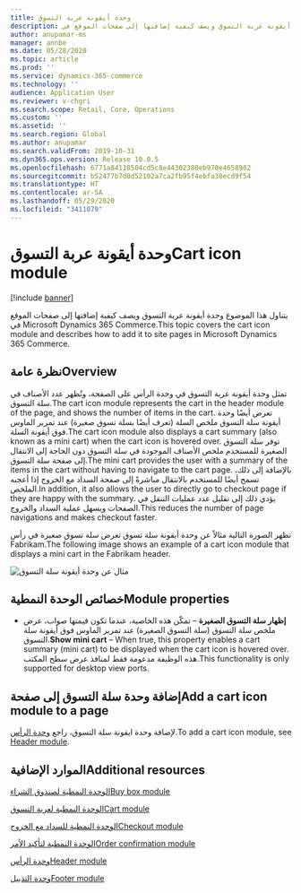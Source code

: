 ```yaml
---
title: وحدة أيقونة عربة التسوق
description: يتناول هذا الموضوع وحدة أيقونة عربة التسوق ويصف كيفية إضافتها إلى صفحات الموقع في Microsoft Dynamics 365 Commerce.
author: anupamar-ms
manager: annbe
ms.date: 05/28/2020
ms.topic: article
ms.prod: ''
ms.service: dynamics-365-commerce
ms.technology: ''
audience: Application User
ms.reviewer: v-chgri
ms.search.scope: Retail, Core, Operations
ms.custom: ''
ms.assetid: ''
ms.search.region: Global
ms.author: anupamar
ms.search.validFrom: 2019-10-31
ms.dyn365.ops.version: Release 10.0.5
ms.openlocfilehash: 6771a84118504cd5c8e44302380eb970e4658902
ms.sourcegitcommit: b52477b7d0d52102a7ca2fb95f4ebfa30ecd9f54
ms.translationtype: HT
ms.contentlocale: ar-SA
ms.lasthandoff: 05/29/2020
ms.locfileid: "3411079"
---
```

# <a name="cart-icon-module"></a><span data-ttu-id="05017-103">وحدة أيقونة عربة التسوق</span><span class="sxs-lookup"><span data-stu-id="05017-103">Cart icon module</span></span>

[!include [banner](includes/banner.md)]

<span data-ttu-id="05017-104">يتناول هذا الموضوع وحدة أيقونة عربة التسوق ويصف كيفية إضافتها إلى صفحات الموقع في Microsoft Dynamics 365 Commerce.</span><span class="sxs-lookup"><span data-stu-id="05017-104">This topic covers the cart icon module and describes how to add it to site pages in Microsoft Dynamics 365 Commerce.</span></span>

## <a name="overview"></a><span data-ttu-id="05017-105">نظرة عامة</span><span class="sxs-lookup"><span data-stu-id="05017-105">Overview</span></span>

<span data-ttu-id="05017-106">تمثل وحدة أيقونة عربة التسوق في وحدة الرأس على الصفحة، وتُظهر عدد الأصناف في سلة التسوق.</span><span class="sxs-lookup"><span data-stu-id="05017-106">The cart icon module represents the cart in the header module of the page, and shows the number of items in the cart.</span></span> <span data-ttu-id="05017-107">تعرض أيضًا وحدة أيقونة سلة التسوق ملخص السلة (تعرف أيضًا بسلة تسوق صغيرة) عند تمرير الماوس فوق أيقونة السلة.</span><span class="sxs-lookup"><span data-stu-id="05017-107">The cart icon module also displays a cart summary (also known as a mini cart) when the cart icon is hovered over.</span></span> <span data-ttu-id="05017-108">توفر سلة التسوق الصغيرة للمستخدم ملخص الأصناف الموجودة في سلة التسوق دون الحاجة إلى الانتقال إلى صفحة سلة التسوق.</span><span class="sxs-lookup"><span data-stu-id="05017-108">The mini cart provides the user with a summary of the items in the cart without having to navigate to the cart page.</span></span> <span data-ttu-id="05017-109">بالإضافة إلى ذلك، تسمح أيضًا للمستخدم بالانتقال مباشرةً إلى صفحة السداد مع الخروج إذا أعجبه الملخص.</span><span class="sxs-lookup"><span data-stu-id="05017-109">In addition, it also allows the user to directly go to checkout page if they are happy with the summary.</span></span> <span data-ttu-id="05017-110">يؤدي ذلك إلى تقليل عدد عمليات التنقل في الصفحات ويسهل عملية السداد والخروج.</span><span class="sxs-lookup"><span data-stu-id="05017-110">This reduces the number of page navigations and makes checkout faster.</span></span> 

<span data-ttu-id="05017-111">تظهر الصورة التالية مثالاً عن وحدة أيقونة سلة تسوق تعرض سلة تسوق صغيرة في رأس Fabrikam.</span><span class="sxs-lookup"><span data-stu-id="05017-111">The following image shows an example of a cart icon module that displays a mini cart in the Fabrikam header.</span></span>

![مثال عن وحدة أيقونة سلة التسوق](./media/ecommerce-Minicart.PNG)

## <a name="module-properties"></a><span data-ttu-id="05017-113">خصائص الوحدة النمطية</span><span class="sxs-lookup"><span data-stu-id="05017-113">Module properties</span></span>

- <span data-ttu-id="05017-114">**إظهار سلة التسوق الصغيرة** – تمكّن هذه الخاصية، عندما تكون قيمتها صواب، عرض ملخص سلة التسوق (سلة التسوق الصغيرة) عند تمرير الماوس فوق أيقونة سلة التسوق.</span><span class="sxs-lookup"><span data-stu-id="05017-114">**Show mini cart** – When true, this property enables a cart summary (mini cart) to be displayed when the cart icon is hovered over.</span></span> <span data-ttu-id="05017-115">هذه الوظيفة مدعومة فقط لمنافذ عرض سطح المكتب.</span><span class="sxs-lookup"><span data-stu-id="05017-115">This functionality is only supported for desktop view ports.</span></span>


## <a name="add-a-cart-icon-module-to-a-page"></a><span data-ttu-id="05017-116">إضافة وحدة سلة التسوق إلى صفحة</span><span class="sxs-lookup"><span data-stu-id="05017-116">Add a cart icon module to a page</span></span>

<span data-ttu-id="05017-117">لإضافة وحدة ايقونة سلة التسوق، راجع [وحدة الرأس](author-header-module.md).</span><span class="sxs-lookup"><span data-stu-id="05017-117">To add a cart icon module, see [Header module](author-header-module.md).</span></span>


## <a name="additional-resources"></a><span data-ttu-id="05017-118">الموارد الإضافية</span><span class="sxs-lookup"><span data-stu-id="05017-118">Additional resources</span></span>

[<span data-ttu-id="05017-119">الوحدة النمطية لصندوق الشراء</span><span class="sxs-lookup"><span data-stu-id="05017-119">Buy box module</span></span>](add-buy-box.md)

[<span data-ttu-id="05017-120">الوحدة النمطية لعربة التسوق</span><span class="sxs-lookup"><span data-stu-id="05017-120">Cart module</span></span>](add-cart-module.md)

[<span data-ttu-id="05017-121">الوحدة النمطية للسداد مع الخروج</span><span class="sxs-lookup"><span data-stu-id="05017-121">Checkout module</span></span>](add-checkout-module.md)

[<span data-ttu-id="05017-122">الوحدة النمطية لتأكيد الأمر</span><span class="sxs-lookup"><span data-stu-id="05017-122">Order confirmation module</span></span>](order-confirmation-module.md)

[<span data-ttu-id="05017-123">وحدة الرأس</span><span class="sxs-lookup"><span data-stu-id="05017-123">Header module</span></span>](author-header-module.md)

[<span data-ttu-id="05017-124">وحدة التذييل</span><span class="sxs-lookup"><span data-stu-id="05017-124">Footer module</span></span>](author-footer-module.md)
